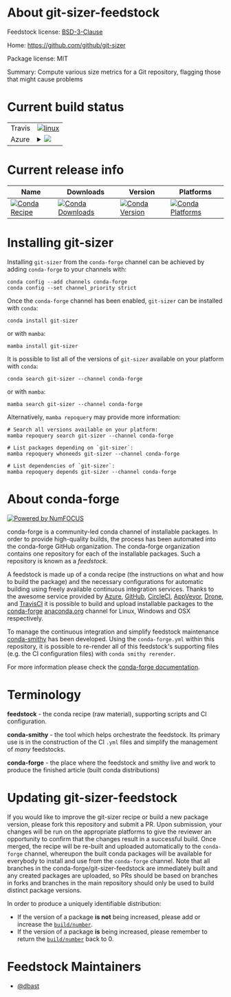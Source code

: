 About git-sizer-feedstock
=========================

Feedstock license: [BSD-3-Clause](https://github.com/conda-forge/git-sizer-feedstock/blob/main/LICENSE.txt)

Home: https://github.com/github/git-sizer

Package license: MIT

Summary: Compute various size metrics for a Git repository, flagging those that might
cause problems


Current build status
====================


<table><tr>
    <td>Travis</td>
    <td>
      <a href="https://app.travis-ci.com/conda-forge/git-sizer-feedstock">
        <img alt="linux" src="https://img.shields.io/travis/com/conda-forge/git-sizer-feedstock/main.svg?label=Linux">
      </a>
    </td>
  </tr>
    
  <tr>
    <td>Azure</td>
    <td>
      <details>
        <summary>
          <a href="https://dev.azure.com/conda-forge/feedstock-builds/_build/latest?definitionId=6809&branchName=main">
            <img src="https://dev.azure.com/conda-forge/feedstock-builds/_apis/build/status/git-sizer-feedstock?branchName=main">
          </a>
        </summary>
        <table>
          <thead><tr><th>Variant</th><th>Status</th></tr></thead>
          <tbody><tr>
              <td>linux_64</td>
              <td>
                <a href="https://dev.azure.com/conda-forge/feedstock-builds/_build/latest?definitionId=6809&branchName=main">
                  <img src="https://dev.azure.com/conda-forge/feedstock-builds/_apis/build/status/git-sizer-feedstock?branchName=main&jobName=linux&configuration=linux%20linux_64_" alt="variant">
                </a>
              </td>
            </tr><tr>
              <td>linux_aarch64</td>
              <td>
                <a href="https://dev.azure.com/conda-forge/feedstock-builds/_build/latest?definitionId=6809&branchName=main">
                  <img src="https://dev.azure.com/conda-forge/feedstock-builds/_apis/build/status/git-sizer-feedstock?branchName=main&jobName=linux&configuration=linux%20linux_aarch64_" alt="variant">
                </a>
              </td>
            </tr><tr>
              <td>linux_ppc64le</td>
              <td>
                <a href="https://dev.azure.com/conda-forge/feedstock-builds/_build/latest?definitionId=6809&branchName=main">
                  <img src="https://dev.azure.com/conda-forge/feedstock-builds/_apis/build/status/git-sizer-feedstock?branchName=main&jobName=linux&configuration=linux%20linux_ppc64le_" alt="variant">
                </a>
              </td>
            </tr><tr>
              <td>osx_64</td>
              <td>
                <a href="https://dev.azure.com/conda-forge/feedstock-builds/_build/latest?definitionId=6809&branchName=main">
                  <img src="https://dev.azure.com/conda-forge/feedstock-builds/_apis/build/status/git-sizer-feedstock?branchName=main&jobName=osx&configuration=osx%20osx_64_" alt="variant">
                </a>
              </td>
            </tr><tr>
              <td>osx_arm64</td>
              <td>
                <a href="https://dev.azure.com/conda-forge/feedstock-builds/_build/latest?definitionId=6809&branchName=main">
                  <img src="https://dev.azure.com/conda-forge/feedstock-builds/_apis/build/status/git-sizer-feedstock?branchName=main&jobName=osx&configuration=osx%20osx_arm64_" alt="variant">
                </a>
              </td>
            </tr><tr>
              <td>win_64</td>
              <td>
                <a href="https://dev.azure.com/conda-forge/feedstock-builds/_build/latest?definitionId=6809&branchName=main">
                  <img src="https://dev.azure.com/conda-forge/feedstock-builds/_apis/build/status/git-sizer-feedstock?branchName=main&jobName=win&configuration=win%20win_64_" alt="variant">
                </a>
              </td>
            </tr>
          </tbody>
        </table>
      </details>
    </td>
  </tr>
</table>

Current release info
====================

| Name | Downloads | Version | Platforms |
| --- | --- | --- | --- |
| [![Conda Recipe](https://img.shields.io/badge/recipe-git--sizer-green.svg)](https://anaconda.org/conda-forge/git-sizer) | [![Conda Downloads](https://img.shields.io/conda/dn/conda-forge/git-sizer.svg)](https://anaconda.org/conda-forge/git-sizer) | [![Conda Version](https://img.shields.io/conda/vn/conda-forge/git-sizer.svg)](https://anaconda.org/conda-forge/git-sizer) | [![Conda Platforms](https://img.shields.io/conda/pn/conda-forge/git-sizer.svg)](https://anaconda.org/conda-forge/git-sizer) |

Installing git-sizer
====================

Installing `git-sizer` from the `conda-forge` channel can be achieved by adding `conda-forge` to your channels with:

```
conda config --add channels conda-forge
conda config --set channel_priority strict
```

Once the `conda-forge` channel has been enabled, `git-sizer` can be installed with `conda`:

```
conda install git-sizer
```

or with `mamba`:

```
mamba install git-sizer
```

It is possible to list all of the versions of `git-sizer` available on your platform with `conda`:

```
conda search git-sizer --channel conda-forge
```

or with `mamba`:

```
mamba search git-sizer --channel conda-forge
```

Alternatively, `mamba repoquery` may provide more information:

```
# Search all versions available on your platform:
mamba repoquery search git-sizer --channel conda-forge

# List packages depending on `git-sizer`:
mamba repoquery whoneeds git-sizer --channel conda-forge

# List dependencies of `git-sizer`:
mamba repoquery depends git-sizer --channel conda-forge
```


About conda-forge
=================

[![Powered by
NumFOCUS](https://img.shields.io/badge/powered%20by-NumFOCUS-orange.svg?style=flat&colorA=E1523D&colorB=007D8A)](https://numfocus.org)

conda-forge is a community-led conda channel of installable packages.
In order to provide high-quality builds, the process has been automated into the
conda-forge GitHub organization. The conda-forge organization contains one repository
for each of the installable packages. Such a repository is known as a *feedstock*.

A feedstock is made up of a conda recipe (the instructions on what and how to build
the package) and the necessary configurations for automatic building using freely
available continuous integration services. Thanks to the awesome service provided by
[Azure](https://azure.microsoft.com/en-us/services/devops/), [GitHub](https://github.com/),
[CircleCI](https://circleci.com/), [AppVeyor](https://www.appveyor.com/),
[Drone](https://cloud.drone.io/welcome), and [TravisCI](https://travis-ci.com/)
it is possible to build and upload installable packages to the
[conda-forge](https://anaconda.org/conda-forge) [anaconda.org](https://anaconda.org/)
channel for Linux, Windows and OSX respectively.

To manage the continuous integration and simplify feedstock maintenance
[conda-smithy](https://github.com/conda-forge/conda-smithy) has been developed.
Using the ``conda-forge.yml`` within this repository, it is possible to re-render all of
this feedstock's supporting files (e.g. the CI configuration files) with ``conda smithy rerender``.

For more information please check the [conda-forge documentation](https://conda-forge.org/docs/).

Terminology
===========

**feedstock** - the conda recipe (raw material), supporting scripts and CI configuration.

**conda-smithy** - the tool which helps orchestrate the feedstock.
                   Its primary use is in the construction of the CI ``.yml`` files
                   and simplify the management of *many* feedstocks.

**conda-forge** - the place where the feedstock and smithy live and work to
                  produce the finished article (built conda distributions)


Updating git-sizer-feedstock
============================

If you would like to improve the git-sizer recipe or build a new
package version, please fork this repository and submit a PR. Upon submission,
your changes will be run on the appropriate platforms to give the reviewer an
opportunity to confirm that the changes result in a successful build. Once
merged, the recipe will be re-built and uploaded automatically to the
`conda-forge` channel, whereupon the built conda packages will be available for
everybody to install and use from the `conda-forge` channel.
Note that all branches in the conda-forge/git-sizer-feedstock are
immediately built and any created packages are uploaded, so PRs should be based
on branches in forks and branches in the main repository should only be used to
build distinct package versions.

In order to produce a uniquely identifiable distribution:
 * If the version of a package **is not** being increased, please add or increase
   the [``build/number``](https://docs.conda.io/projects/conda-build/en/latest/resources/define-metadata.html#build-number-and-string).
 * If the version of a package **is** being increased, please remember to return
   the [``build/number``](https://docs.conda.io/projects/conda-build/en/latest/resources/define-metadata.html#build-number-and-string)
   back to 0.

Feedstock Maintainers
=====================

* [@dbast](https://github.com/dbast/)

